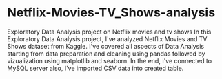 # Netflix-Movies-TV_Shows-analysis
Exploratory Data Analysis project on Netflix movies and tv shows
In this Exploratory Data Analysis project, I've analyzed Netflix Movies and TV Shows dataset from Kaggle. I've covered all aspects of Data Analysis starting from data preparation and cleaning using pandas followed by vizualization using matplotlib and seaborn. In the end, I've connected to MySQL server also, I've imported CSV data into created table.
